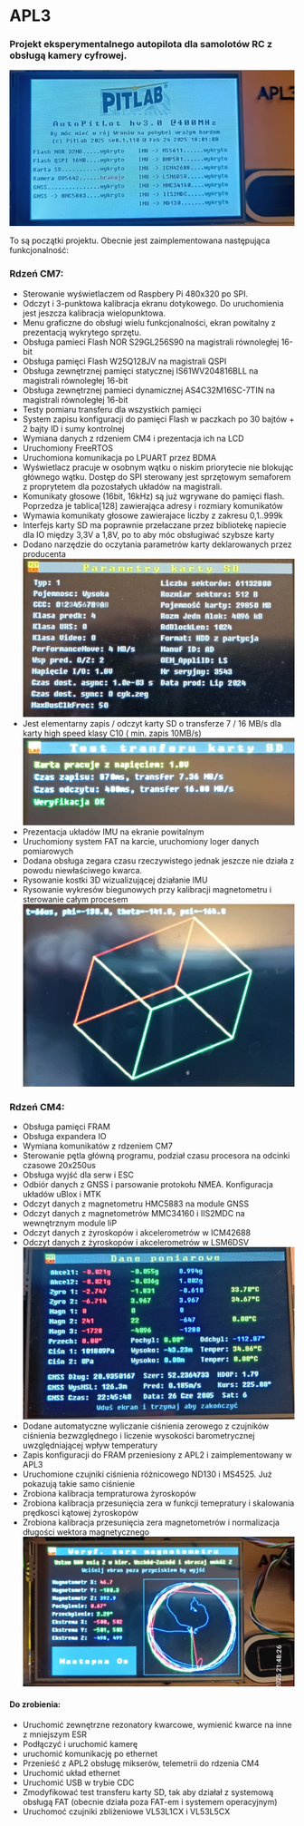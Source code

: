 # APL3
### Projekt eksperymentalnego autopilota dla samolotów RC z obsługą kamery cyfrowej.
![APL3](obrazki/ekran_startowy.jpg)

To są początki projektu. Obecnie jest zaimplementowana następująca funkcjonalność:
### Rdzeń CM7:
- Sterowanie wyświetlaczem od Raspbery Pi 480x320 po SPI.
- Odczyt i 3-punktowa kalibracja ekranu dotykowego. Do uruchomienia jest jeszcza kalibracja wielopunktowa.
- Menu graficzne do obsługi wielu funkcjonalności, ekran powitalny z prezentacją wykrytego sprzętu.
- Obsługa pamieci Flash NOR S29GL256S90 na magistrali równoległej 16-bit
- Obsługa pamięci Flash W25Q128JV na magistrali QSPI
- Obsługa zewnętrznej pamięci statycznej IS61WV204816BLL na magistrali równoległej 16-bit
- Obsługa zewnętrznej pamieci dynamicznej AS4C32M16SC-7TIN na magistrali równoległej 16-bit
- Testy pomiaru transferu dla wszystkich pamięci
- System zapisu konfiguracji do pamięci Flash w paczkach po 30 bajtów + 2 bajty ID i sumy kontrolnej
- Wymiana danych z rdzeniem CM4 i prezentacja ich na LCD
- Uruchomiony FreeRTOS
- Uruchomiona komunikacja po LPUART przez BDMA
- Wyświetlacz pracuje w osobnym wątku o niskim priorytecie nie blokując głównego wątku. Dostęp do SPI sterowany jest sprzętowym semaforem z proprytetem dla pozostałych układów na magistrali.
- Komunikaty głosowe (16bit, 16kHz) są już wgrywane do pamięci flash. Poprzedza je tablica[128] zawierająca adresy i rozmiary komunikatów
- Wymawia komunikaty głosowe zawierajace liczby z zakresu 0,1..999k 
- Interfejs karty SD ma poprawnie przełaczane przez bibliotekę napiecie dla IO między 3,3V a 1,8V, po to aby móc obsługiwać szybsze karty
- Dodano narzędzie do oczytania parametrów karty deklarowanych przez producenta
![Prametry karty](obrazki/prametry_karty_SD.jpg)
- Jest elementarny zapis / odczyt karty SD o transferze 7 / 16 MB/s dla karty high speed klasy C10 ( min. zapis 10MB/s)
![Transfer](obrazki/transfer_karty_SD.jpg)
- Prezentacja układów IMU na ekranie powitalnym
- Uruchomiony system FAT na karcie, uruchomiony loger danych pomiarowych
- Dodana obsługa zegara czasu rzeczywistego jednak jeszcze nie działa z powodu niewłaściwego kwarca.
- Rysowanie kostki 3D wizualizującej działanie IMU
- Rysowanie wykresów biegunowych przy kalibracji magnetometru i sterowanie całym procesem
![Kostka](obrazki/kostka.jpg)

### Rdzeń CM4:
- Obsługa pamięci FRAM
- Obsługa expandera IO
- Wymiana komunikatów z rdzeniem CM7
- Sterowanie pętla główną programu, podział czasu procesora na odcinki czasowe 20x250us
- Obsługa wyjść dla serw i ESC
- Odbiór danych z GNSS i parsowanie protokołu NMEA. Konfiguracja układów uBlox i MTK
- Odczyt danych z magnetometru HMC5883 na module GNSS
- Odczyt danych z magnetometrów MMC34160 i IIS2MDC na wewnętrznym module IiP
- Odczyt danych z żyroskopów i akcelerometrów w ICM42688
- Odczyt danych z żyroskopów i akcelerometrów w LSM6DSV
![Magnetometry](obrazki/pomiary.jpg)
- Dodane automatyczne wyliczanie ciśnienia zerowego z czujników ciśnienia bezwzględnego i liczenie wysokości barometrycznej uwzględniającej wpływ temperatury
- Zapis konfiguracji do FRAM przeniesiony z APL2 i zaimplementowany w APL3
- Uruchomione czujniki ciśnienia różnicowego ND130 i MS4525. Już pokazują takie samo ciśnienie
- Zrobiona kalibracja tempraturowa żyroskopów
- Zrobiona kalibracja przesunięcia zera w funkcji temepratury i skalowania prędkosci kątowej żyroskopów
- Zrobiona kalibracja przesunięcia zera magnetometrów i normalizacja długości wektora magnetycznego
![magetometry](obrazki/kalibracja_magnetometrow.jpg) 

#### Do zrobienia:
 - Uruchomić zewnętrzne rezonatory kwarcowe, wymienić kwarce na inne z mniejszym ESR
 - Podłączyć i uruchomić kamerę
 - uruchomić komunikację po ethernet
 - Przenieść z APL2 obsługę mikserów, telemetrii do rdzenia CM4
 - Uruchomić układ ethernet
 - Uruchomić USB w trybie CDC
 - Zmodyfikować test transferu karty SD, tak aby działał z systemową obsługą FAT (obecnie działa poza FAT-em i systemem operacyjnym)
 - Uruchomoć czujniki zbliżeniowe VL53L1CX i VL53L5CX
 
 
 

  
    		
  		
